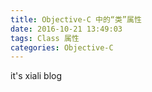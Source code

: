 ```yaml
---
title: Objective-C 中的“类”属性
date: 2016-10-21 13:49:03
tags: Class 属性
categories: Objective-C
---
```

it's xiali blog